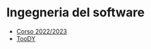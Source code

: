 # Ingegneria del software

- [Corso 2022/2023](http://didawiki.cli.di.unipi.it/doku.php/informatica/is-a/start)
- [TooDY](toody.md)
